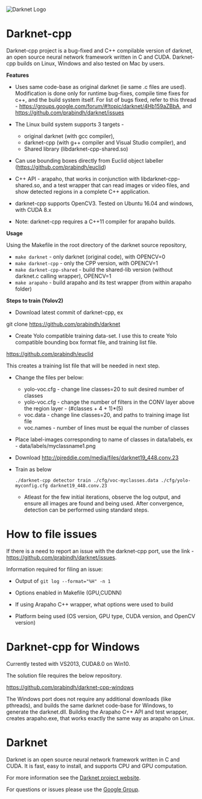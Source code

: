 ![Darknet Logo](http://pjreddie.com/media/files/darknet-black-small.png)

# Darknet-cpp

Darknet-cpp project is a bug-fixed and C++ compilable version of darknet, an open source neural network framework written in C and CUDA. Darknet-cpp builds on Linux, Windows and also tested on Mac by users.

**Features**

* Uses same code-base as original darknet (ie same .c files are used). Modification is done only for runtime bug-fixes, compile time fixes for c++, and the build system itself. For list of bugs fixed, refer to this thread - https://groups.google.com/forum/#!topic/darknet/4Hb159aZBbA, and https://github.com/prabindh/darknet/issues

* The Linux build system supports 3 targets - 
  * original darknet (with gcc compiler), 
  * darknet-cpp (with g++ compiler and Visual Studio compiler), and 
  * Shared library (libdarknet-cpp-shared.so)

* Can use bounding boxes directly from Euclid object labeller (https://github.com/prabindh/euclid)

* C++ API - arapaho, that works in conjunction with libdarknet-cpp-shared.so, and a test wrapper that can read images or video files, and show detected regions in a complete C++ application.

* darknet-cpp supports OpenCV3. Tested on Ubuntu 16.04 and windows, with CUDA 8.x

* Note: darknet-cpp requires a C++11 compiler for arapaho builds.

**Usage**

Using the Makefile in the root directory of the darknet source repository,

 * `make darknet` - only darknet (original code), with OPENCV=0
 * `make darknet-cpp` - only the CPP version, with OPENCV=1
 * `make darknet-cpp-shared` - build the shared-lib version (without darknet.c calling wrapper), OPENCV=1
 * `make arapaho` - build arapaho and its test wrapper (from within arapaho folder)
 
**Steps to train (Yolov2)**

* Download latest commit of darknet-cpp, ex

git clone https://github.com/prabindh/darknet

* Create Yolo compatible training data-set. I use this to create Yolo compatible bounding box format file, and training list file. 

https://github.com/prabindh/euclid

This creates a training list file that will be needed in next step.

* Change the files per below:

  * yolo-voc.cfg - change line classes=20 to suit desired number of classes
  * yolo-voc.cfg - change the number of filters in the CONV layer above the region layer - (#classes + 4 + 1)*(5)
  * voc.data - change line classes=20, and paths to training image list file
  * voc.names - number of lines must be equal the number of classes

* Place label-images corresponding to name of classes in data/labels, ex - data/labels/myclassname1.png

* Download http://pjreddie.com/media/files/darknet19_448.conv.23

* Train as below

  `./darknet-cpp detector train ./cfg/voc-myclasses.data ./cfg/yolo-myconfig.cfg darknet19_448.conv.23`

  * Atleast for the few initial iterations, observe the log output, and ensure all images are found and being used. After convergence, detection can be performed using standard steps.

# How to file issues

If there is a need to report an issue with the darknet-cpp port, use the link - https://github.com/prabindh/darknet/issues.

Information required for filing an issue:

  * Output of `git log --format="%H" -n 1`

  * Options enabled in Makefile (GPU,CUDNN)

  * If using Arapaho C++ wrapper, what options were used to build

  * Platform being used (OS version, GPU type, CUDA version, and OpenCV version)

# Darknet-cpp for Windows

Currently tested with VS2013, CUDA8.0 on Win10. 

The solution file requires the below repository.

https://github.com/prabindh/darknet-cpp-windows

The Windows port does not require any additional downloads (like pthreads), and builds the same darknet code-base for Windows, to generate the darknet.dll. Building the Arapaho C++ API and test wrapper, creates arapaho.exe, that works exactly the same way as arapaho on Linux.

# Darknet

Darknet is an open source neural network framework written in C and CUDA. It is fast, easy to install, and supports CPU and GPU computation.

For more information see the [Darknet project website](http://pjreddie.com/darknet).

For questions or issues please use the [Google Group](https://groups.google.com/forum/#!forum/darknet).
